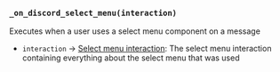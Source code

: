 ### `_on_discord_select_menu(interaction)`

Executes when a user uses a select menu component on a message

* `interaction` -> [Select menu interaction](/values/interactions/select-menu-interaction.md): The select menu interaction containing everything about the select menu that was used